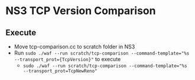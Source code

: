 # NS3 TCP Version Comparison
## Execute
* Move tcp-comparison.cc  to scratch folder in NS3 
* Run `sudo ./waf --run scratch/tcp-comparison --command-template="%s --transport_prot={TcpVersion}"` to execute
  * `sudo ./waf --run scratch/tcp-comparison --command-template="%s --transport_prot=TcpNewReno"`
